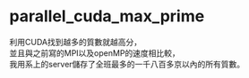# parallel_cuda_max_prime
利用CUDA找到越多的質數就越高分，  
並且與之前寫的MPI以及openMP的速度相比較，  
我用系上的server儲存了全班最多的一千八百多京以內的所有質數。  

